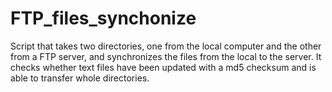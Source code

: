 # FTP_files_synchonize
Script that takes two directories, one from the local computer and the other from a FTP server, and synchronizes the files from the local to the server. It checks whether text files have been updated with a md5 checksum and is able to transfer whole directories.
